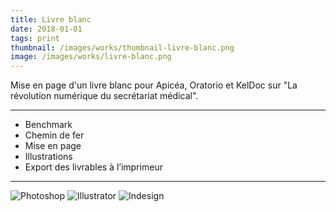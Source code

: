 ```yaml
---
title: Livre blanc
date: 2018-01-01
tags: print
thumbnail: /images/works/thumbnail-livre-blanc.png
image: /images/works/livre-blanc.png
---
```


Mise en page d'un livre blanc pour Apicéa, Oratorio et KelDoc sur "La révolution numérique du secrétariat médical".

---

- Benchmark
- Chemin de fer
- Mise en page
- Illustrations
- Export des livrables à l’imprimeur

---

![Photoshop](/images/icons/photoshop.svg)
![Illustrator](/images/icons/illustrator.svg)
![Indesign](/images/icons/indesign.svg)
